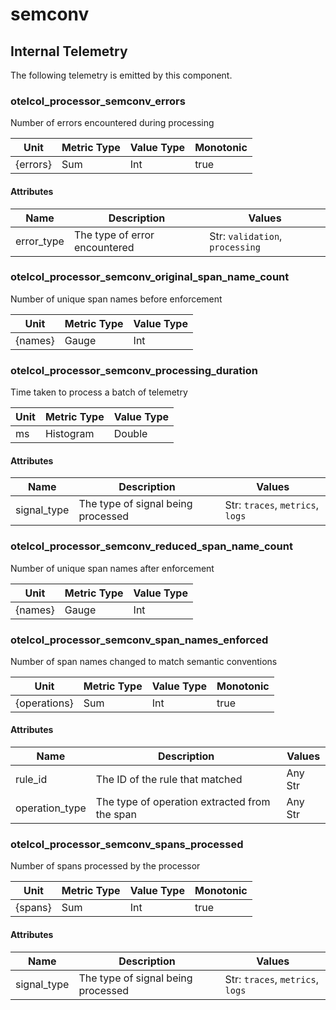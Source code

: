 [comment]: <> (Code generated by mdatagen. DO NOT EDIT.)

# semconv

## Internal Telemetry

The following telemetry is emitted by this component.

### otelcol_processor_semconv_errors

Number of errors encountered during processing

| Unit | Metric Type | Value Type | Monotonic |
| ---- | ----------- | ---------- | --------- |
| {errors} | Sum | Int | true |

#### Attributes

| Name | Description | Values |
| ---- | ----------- | ------ |
| error_type | The type of error encountered | Str: ``validation``, ``processing`` |

### otelcol_processor_semconv_original_span_name_count

Number of unique span names before enforcement

| Unit | Metric Type | Value Type |
| ---- | ----------- | ---------- |
| {names} | Gauge | Int |

### otelcol_processor_semconv_processing_duration

Time taken to process a batch of telemetry

| Unit | Metric Type | Value Type |
| ---- | ----------- | ---------- |
| ms | Histogram | Double |

#### Attributes

| Name | Description | Values |
| ---- | ----------- | ------ |
| signal_type | The type of signal being processed | Str: ``traces``, ``metrics``, ``logs`` |

### otelcol_processor_semconv_reduced_span_name_count

Number of unique span names after enforcement

| Unit | Metric Type | Value Type |
| ---- | ----------- | ---------- |
| {names} | Gauge | Int |

### otelcol_processor_semconv_span_names_enforced

Number of span names changed to match semantic conventions

| Unit | Metric Type | Value Type | Monotonic |
| ---- | ----------- | ---------- | --------- |
| {operations} | Sum | Int | true |

#### Attributes

| Name | Description | Values |
| ---- | ----------- | ------ |
| rule_id | The ID of the rule that matched | Any Str |
| operation_type | The type of operation extracted from the span | Any Str |

### otelcol_processor_semconv_spans_processed

Number of spans processed by the processor

| Unit | Metric Type | Value Type | Monotonic |
| ---- | ----------- | ---------- | --------- |
| {spans} | Sum | Int | true |

#### Attributes

| Name | Description | Values |
| ---- | ----------- | ------ |
| signal_type | The type of signal being processed | Str: ``traces``, ``metrics``, ``logs`` |
